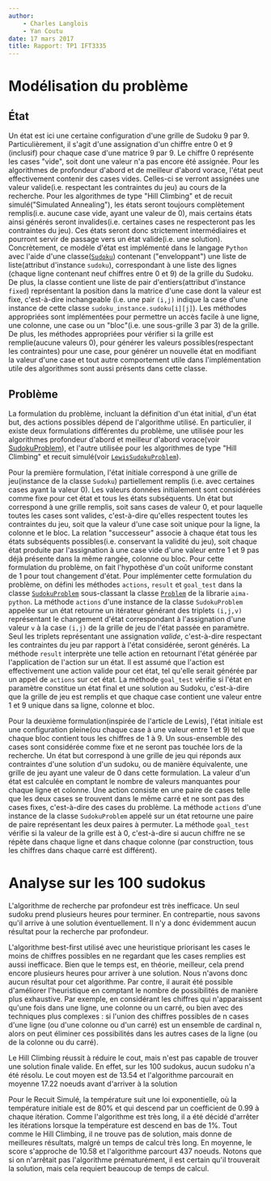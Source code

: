```yaml
---
author:
    - Charles Langlois
    - Yan Coutu
date: 17 mars 2017
title: Rapport: TP1 IFT3335
---
```


# Modélisation du problème
## État

Un état est ici une certaine configuration d'une grille de Sudoku 9 par 9.
Particulièrement, il s'agit d'une assignation d'un chiffre entre 0 et 9 (inclusif) pour chaque case
d'une matrice 9 par 9. 
Le chiffre 0 représente les cases "vide", soit dont une valeur n'a pas encore été assignée.
Pour les algorithmes de profondeur d'abord et de meilleur d'abord vorace, l'état peut effectivement contenir
des cases vides. Celles-ci se verront assignées une valeur valide(i.e. respectant les contraintes du jeu) au cours de la
recherche.
Pour les algorithmes de type "Hill Climbing" et de recuit simulé("Simulated Annealing"), 
les états seront toujours complètement remplis(i.e. aucune case vide, ayant une valeur de 0), 
mais certains états ainsi générés seront invalides(i.e. certaines cases ne respecteront pas les contraintes du jeu).
Ces états seront donc strictement intermédiaires et pourront servir de passage vers un état valide(i.e. une solution).
Concrètement, ce modèle d'état est implémenté dans le langage `Python` avec l'aide d'une classe([`Sudoku`](sudoku.py)) contenant
("enveloppant") une liste de liste(attribut d'instance `sudoku`), 
correspondant à une liste des lignes (chaque ligne contenant neuf chiffres entre 0 et 9)
de la grille du Sudoku. 
De plus, la classe contient une liste de pair d'entiers(attribut d'instance `fixed`) représentant la position dans la matrice d'une case
dont la valeur est fixe, c'est-à-dire inchangeable
(i.e. une pair `(i,j)` indique la case d'une instance de cette classe `sudoku_instance.sudoku[i][j]`).
Les méthodes appropriées sont implémentées pour permettre un accès facile à une ligne,
une colonne, une case ou un "bloc"(i.e. une sous-grille 3 par 3) de la grille. De plus, les méthodes appropriées pour vérifier
si la grille est remplie(aucune valeurs 0), pour générer les valeurs possibles(respectant les contraintes) pour une case,
pour générer un nouvelle état en modifiant la valeur d'une case et tout autre comportement utile dans l'implémentation utile des algorithmes
sont aussi présents dans cette classe.


## Problème
La formulation du problème, incluant la définition d'un état initial, d'un état but, des actions possibles dépend de 
l'algorithme utilisé.
En particulier, il existe deux formulations différentes du problème, une utilisée pour les algorithmes profondeur d'abord
et meilleur d'abord vorace(voir [SudokuProblem](problem1.py)), et l'autre utilisée pour 
les algorithmes de type "Hill Climbing" et recuit simulé(voir [`LewisSudokuProblem`](problem2.py)). 

Pour la première formulation, l'état initiale correspond à une grille de jeu(instance de la classe `Sudoku`) partiellement remplis
(i.e. avec certaines cases ayant la valeur 0). Les valeurs données initialement sont considérées comme fixe pour cet état et tous les états
subséquents.
Un état but correspond à une grille remplis, soit sans cases de valeur 0, et pour laquelle toutes les cases sont valides, 
c'est-à-dire qu'elles respectent toutes les contraintes du jeu, soit que la valeur d'une case soit unique pour la ligne, la colonne et le bloc.
La relation "successeur" associe à chaque état tous les états subséquents possibles(i.e. conservant la validité du jeu), 
soit chaque état produite par l'assignation à une case vide d'une valeur entre 1 et 9 pas déjà présente dans la même rangée, colonne ou bloc.
Pour cette formulation du problème, on fait l'hypothèse d'un coût uniforme constant de 1 pour tout changement d'état.
Pour implémenter cette formulation du problème, on défini les méthodes `actions`, `result` et `goal_test` dans la classe
[`SudokuProblem`](problem1.py) sous-classant la classe [`Problem`](search.py) de la librarie `aima-python`.
La méthode `actions` d'une instance de la classe `SudokuProblem` appelée sur un état 
retourne un itérateur générant des triplets `(i,j,v)` représentant le changement d'état correspondant
à l'assignation d'une valeur `v` à la case `(i,j)` de la grille de jeu de l'état passée en paramètre. 
Seul les triplets représentant une assignation *valide*, c'est-à-dire respectant les contraintes du jeu par rapport à 
l'état considérée, seront générés.
La méthode `result` interprète une telle action en retournant l'état générée par l'application de l'action sur un état.
Il est assumé que l'action est effectivement une action valide pour cet état,
tel qu'elle serait générée par un appel de `actions` sur cet état.
La méthode `goal_test` vérifie si l'état en paramètre constitue un état final et une solution au Sudoku, c'est-à-dire
que la grille de jeu est remplis et que chaque case contient une valeur entre 1 et 9 unique dans sa ligne, colonne et bloc.

Pour la deuxième formulation(inspirée de l'article de Lewis), l'état initiale est une configuration pleine(ou chaque case à une valeur entre 1 et 9)
tel que chaque bloc contient tous les chiffres de 1 à 9. Un sous-ensemble des cases sont considérée comme fixe et ne seront pas touchée lors de la recherche. Un état but correspond à une grille de jeu qui réponds aux contraintes d'une solution d'un sudoku, ou de manière équivalente, une grille de jeu ayant une valeur de 0 dans cette formulation.
La valeur d'un état est calculée en comptant le nombre de valeurs manquantes pour chaque ligne et colonne. Une action consiste en une paire de cases telle que les deux cases se trouvent dans le même carré et ne sont pas des cases fixes, c'est-à-dire des cases du problème.
La méthode `actions` d'une instance de la classe `SudokuProblem` appelé sur un état retourne une paire de paire représentant les deux paires à permuter.
La méthode `goal_test` vérifie si la valeur de la grille est à 0, c'est-à-dire si aucun chiffre ne se répète dans chaque ligne et dans chaque colonne (par construction, tous les chiffres dans chaque carré est différent).

# Analyse sur les 100 sudokus

L'algorithme de recherche par profondeur est très inefficace. Un seul sudoku prend plusieurs heures pour terminer. En contrepartie, nous savons qu'il arrive à une solution éventuellement. Il n'y a donc évidemment aucun résultat pour la recherche par profondeur.

L'algorithme best-first utilisé avec une heuristique priorisant les cases le moins de chiffres possibles en ne regardant que les cases remplies est aussi inefficace. Bien que le temps est, en théorie, meilleur, cela prend encore plusieurs heures pour arriver à une solution. Nous n'avons donc aucun résultat pour cet algorithme. Par contre, il aurait été possible d'améliorer l'heuristique en comptant le nombre de possibilités de manière plus exhaustive. Par exemple, en considérant les chiffres qui n'apparaissent qu'une fois dans une ligne, une colonne ou un carré, ou bien avec des techniques plus complexes : si l'union des chiffres possibles de n cases d'une ligne (ou d'une colonne ou d'un carré) est un ensemble de cardinal n, alors on peut éliminer ces possibilités dans les autres cases de la ligne (ou de la colonne ou du carré).

Le Hill Climbing réussit à réduire le cout, mais n'est pas capable de trouver une solution finale valide. En effet, sur les 100 sudokus, aucun sudoku n'a été résolu. Le cout moyen est de 13.54 et l'algorithme parcourait en moyenne 17.22 noeuds avant d'arriver à la solution

Pour le Recuit Simulé, la température suit une loi exponentielle, où la température initiale est de 80% et qui descend par un coefficient de 0.99 à chaque itération. Comme l'algorithme est très long, il a été décidé d'arrêter les itérations lorsque la température est descend en bas de 1%. Tout comme le Hill Climbing, il ne trouve pas de solution, mais donne de meilleures résultats, malgré un temps de calcul très long. En moyenne, le score s'approche de 10.58 et l'algorithme parcourt 437 noeuds. Notons que si on n'arrêtait pas l'algorithme prématurément, il est certain qu'il trouverait la solution, mais cela requiert beaucoup de temps de calcul.